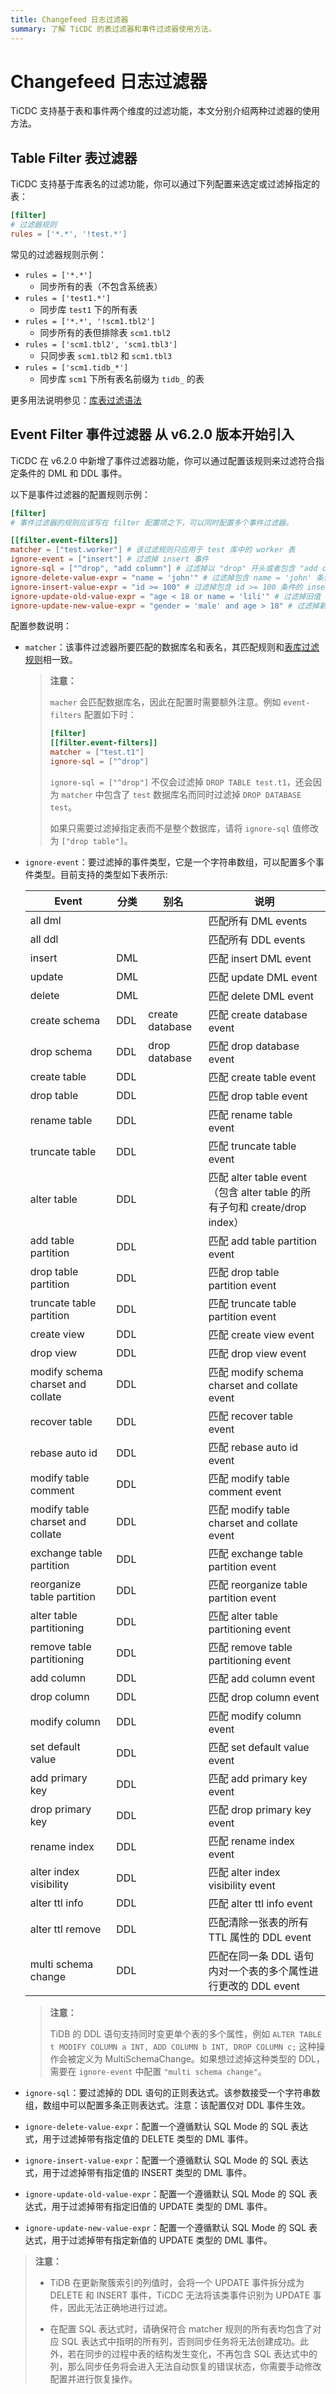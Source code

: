 ```yaml
---
title: Changefeed 日志过滤器
summary: 了解 TiCDC 的表过滤器和事件过滤器使用方法。
---
```


# Changefeed 日志过滤器

TiCDC 支持基于表和事件两个维度的过滤功能，本文分别介绍两种过滤器的使用方法。

## Table Filter 表过滤器

TiCDC 支持基于库表名的过滤功能，你可以通过下列配置来选定或过滤掉指定的表：

```toml
[filter]
# 过滤器规则
rules = ['*.*', '!test.*']
```

常见的过滤器规则示例：

- `rules = ['*.*']`
    - 同步所有的表（不包含系统表）
- `rules = ['test1.*']`
    - 同步库 `test1` 下的所有表
- `rules = ['*.*', '!scm1.tbl2']`
    - 同步所有的表但排除表 `scm1.tbl2`
- `rules = ['scm1.tbl2', 'scm1.tbl3']`
    - 只同步表 `scm1.tbl2` 和 `scm1.tbl3`
- `rules = ['scm1.tidb_*']`
    - 同步库 `scm1` 下所有表名前缀为 `tidb_` 的表

更多用法说明参见：[库表过滤语法](/table-filter.md#表库过滤语法)

## Event Filter 事件过滤器 <span class="version-mark">从 v6.2.0 版本开始引入</span>

TiCDC 在 v6.2.0 中新增了事件过滤器功能，你可以通过配置该规则来过滤符合指定条件的 DML 和 DDL 事件。

以下是事件过滤器的配置规则示例：

```toml
[filter]
# 事件过滤器的规则应该写在 filter 配置项之下，可以同时配置多个事件过滤器。

[[filter.event-filters]]
matcher = ["test.worker"] # 该过滤规则只应用于 test 库中的 worker 表
ignore-event = ["insert"] # 过滤掉 insert 事件
ignore-sql = ["^drop", "add column"] # 过滤掉以 "drop" 开头或者包含 "add column" 的 DDL
ignore-delete-value-expr = "name = 'john'" # 过滤掉包含 name = 'john' 条件的 delete DML
ignore-insert-value-expr = "id >= 100" # 过滤掉包含 id >= 100 条件的 insert DML
ignore-update-old-value-expr = "age < 18 or name = 'lili'" # 过滤掉旧值 age < 18 或 name = 'lili' 的 update DML
ignore-update-new-value-expr = "gender = 'male' and age > 18" # 过滤掉新值 gender = 'male' 且 age > 18 的 update DML
```

配置参数说明：

- `matcher`：该事件过滤器所要匹配的数据库名和表名，其匹配规则和[表库过滤规则](/table-filter.md#表库过滤语法)相一致。

    > **注意：**
    >
    > `macher` 会匹配数据库名，因此在配置时需要额外注意。例如 `event-filters` 配置如下时：
    >
    > ```toml
    > [filter]
    > [[filter.event-filters]]
    > matcher = ["test.t1"]
    > ignore-sql = ["^drop"]
    > ```
    >
    > `ignore-sql = ["^drop"]` 不仅会过滤掉 `DROP TABLE test.t1`，还会因为 `matcher` 中包含了 `test` 数据库名而同时过滤掉 `DROP DATABASE test`。
    >
    > 如果只需要过滤掉指定表而不是整个数据库，请将 `ignore-sql` 值修改为 `["drop table"]`。

- `ignore-event`：要过滤掉的事件类型，它是一个字符串数组，可以配置多个事件类型。目前支持的类型如下表所示:

    | Event           | 分类 | 别名 |说明                    |
    | --------------- | ---- | -|--------------------------|
    | all dml         |      | |匹配所有 DML events         |
    | all ddl         |      | |匹配所有 DDL events         |
    | insert          | DML  | |匹配 insert DML event      |
    | update          | DML  | |匹配 update DML event      |
    | delete          | DML  | |匹配 delete DML event      |
    | create schema   | DDL  | create database |匹配 create database event |
    | drop schema     | DDL  | drop database  |匹配 drop database event |
    | create table    | DDL  | |匹配 create table event    |
    | drop table      | DDL  | |匹配 drop table event      |
    | rename table    | DDL  | |匹配 rename table event    |
    | truncate table  | DDL  | |匹配 truncate table event  |
    | alter table     | DDL  | |匹配 alter table event（包含 alter table 的所有子句和 create/drop index）     |
    | add table partition    | DDL  | |匹配 add table partition event     |
    | drop table partition    | DDL  | |匹配 drop table partition event     |
    | truncate table partition    | DDL  | |匹配 truncate table partition event     |
    | create view     | DDL  | |匹配 create view event     |
    | drop view     | DDL  | |匹配 drop view event     |
    | modify schema charset and collate | DDL  | |匹配 modify schema charset and collate event     |
    | recover table   | DDL  | |匹配 recover table event    |
    | rebase auto id    | DDL  | |匹配 rebase auto id event    |
    | modify table comment | DDL  | |匹配 modify table comment event    |
    | modify table charset and collate | DDL  | |匹配 modify table charset and collate event    |
    | exchange table partition | DDL  | |匹配 exchange table partition event    |
    | reorganize table partition | DDL  | |匹配 reorganize table partition event    |
    | alter table partitioning | DDL  | |匹配 alter table partitioning event    |
    | remove table partitioning | DDL  | |匹配 remove table partitioning event    |
    | add column | DDL  | |匹配 add column event    |
    | drop column | DDL  | |匹配 drop column event    |
    | modify column | DDL  | |匹配 modify column event    |
    | set default value | DDL  | |匹配 set default value event    |
    | add primary key | DDL  | |匹配 add primary key event    |
    | drop primary key | DDL  | |匹配 drop primary key event    |
    | rename index | DDL  | |匹配 rename index event    |
    | alter index visibility | DDL  | |匹配 alter index visibility event    |
    | alter ttl info | DDL  | |匹配 alter ttl info event    |
    | alter ttl remove| DDL  | |匹配清除一张表的所有 TTL 属性的 DDL event    |
    | multi schema change | DDL  | |匹配在同一条 DDL 语句内对一个表的多个属性进行更改的 DDL event  |

    > **注意：**
    >
    > TiDB 的 DDL 语句支持同时变更单个表的多个属性，例如 `ALTER TABLE t MODIFY COLUMN a INT, ADD COLUMN b INT, DROP COLUMN c;` 这种操作会被定义为 MultiSchemaChange。如果想过滤掉这种类型的 DDL，需要在 `ignore-event` 中配置 `"multi schema change"`。

- `ignore-sql`：要过滤掉的 DDL 语句的正则表达式。该参数接受一个字符串数组，数组中可以配置多条正则表达式。注意：该配置仅对 DDL 事件生效。
- `ignore-delete-value-expr`：配置一个遵循默认 SQL Mode 的 SQL 表达式，用于过滤掉带有指定值的 DELETE 类型的 DML 事件。
- `ignore-insert-value-expr`：配置一个遵循默认 SQL Mode 的 SQL 表达式，用于过滤掉带有指定值的 INSERT 类型的 DML 事件。
- `ignore-update-old-value-expr`：配置一个遵循默认 SQL Mode 的 SQL 表达式，用于过滤掉带有指定旧值的 UPDATE 类型的 DML 事件。
- `ignore-update-new-value-expr`：配置一个遵循默认 SQL Mode 的 SQL 表达式，用于过滤掉带有指定新值的 UPDATE 类型的 DML 事件。

> **注意：**
>
> - TiDB 在更新聚簇索引的列值时，会将一个 UPDATE 事件拆分成为 DELETE 和 INSERT 事件，TiCDC 无法将该类事件识别为 UPDATE 事件，因此无法正确地进行过滤。
>
> - 在配置 SQL 表达式时，请确保符合 matcher 规则的所有表均包含了对应 SQL 表达式中指明的所有列，否则同步任务将无法创建成功。此外，若在同步的过程中表的结构发生变化，不再包含 SQL 表达式中的列，那么同步任务将会进入无法自动恢复的错误状态，你需要手动修改配置并进行恢复操作。
